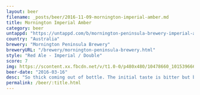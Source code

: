 ```yaml
---
layout: beer
filename: _posts/beer/2016-11-09-mornington-imperial-amber.md
title: Mornington Imperial Amber
category: beer
untappd: "https://untappd.com/b/mornington-peninsula-brewery-imperial-amber/185751"
country: "Australia"
brewery: "Mornington Peninsula Brewery"
breweryURL: "/brewery/mornington-peninsula-brewery.html"
style: "Red Ale - Imperial / Double"
score: 7
img: https://scontent.xx.fbcdn.net/v/t1.0-0/p480x480/10478660_10153966656973745_8240271036615712554_n.jpg?oh=2cb0818dbaf33251e6f3aabfbe97b434&oe=5A6660E0
beer-date: "2016-03-16"
desc: "So thick coming out of bottle. The initial taste is bitter but behind that is a strong and sweet flavour that while not what I normally go for is still really nice"
permalink: /beer/:title.html
---
```

